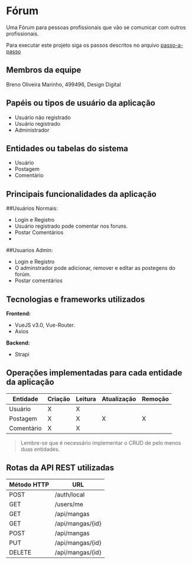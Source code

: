 # Fórum

Uma Fórum para pessoas profissionais que vão se comunicar com outros profissionais.

Para executar este projeto siga os passos descritos no arquivo [passo-a-passo](passo-a-passo.md)

## Membros da equipe

Breno Oliveira Marinho, 499496, Design Digital

## Papéis ou tipos de usuário da aplicação

- Usuário não registrado
- Usuário registrado
- Administrador

## Entidades ou tabelas do sistema

- Usuário
- Postagem 
- Comentário

## Principais funcionalidades da aplicação
##Usuários Normais:
- Login e Registro
- Usuário registrado pode comentar nos foruns.
- Postar Comentários
- 
##Usuarios Admin:
- Login e Registro
- O adminstrador pode adicionar, remover e editar as postegens do forúm.
- Postar comentários

## Tecnologias e frameworks utilizados

**Frontend:**

- VueJS v3.0, Vue-Router.
- Axios

**Backend:**

- Strapi


## Operações implementadas para cada entidade da aplicação


| Entidade| Criação | Leitura | Atualização | Remoção |
| --- | --- | --- | --- | --- |
| Usuário | X | X |  |  |
| Postagem | X  | X |  X | X |
| Comentário | X |  X  |  |  |

> Lembre-se que é necessário implementar o CRUD de pelo menos duas entidades.

## Rotas da API REST utilizadas

| Método HTTP | URL |
| --- | --- |
| POST | /auth/local |
| GET | /users/me |
| GET | /api/mangas |
| GET | /api/mangas/{id} |
| POST | /api/mangas |
| PUT | /api/mangas/{id} |
| DELETE | /api/mangas/{id} |
